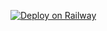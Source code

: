 

[![Deploy on Railway](https://railway.app/button.svg)](https://railway.app/new/template?template=https://github.com/afnan007a/Railway-Abooz/)
